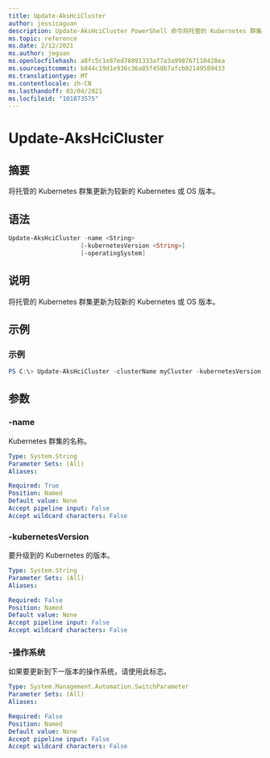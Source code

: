 ```yaml
---
title: Update-AksHciCluster
author: jessicaguan
description: Update-AksHciCluster PowerShell 命令将托管的 Kubernetes 群集更新为较新的 Kubernetes 或 OS 版本。
ms.topic: reference
ms.date: 2/12/2021
ms.author: jeguan
ms.openlocfilehash: a8fc5c1e87ed78891333af7a3a998767110428ea
ms.sourcegitcommit: b844c19d1e936c36a85f450b7afcb02149589433
ms.translationtype: MT
ms.contentlocale: zh-CN
ms.lasthandoff: 03/04/2021
ms.locfileid: "101873575"
---
```

# <a name="update-akshcicluster"></a>Update-AksHciCluster

## <a name="synopsis"></a>摘要
将托管的 Kubernetes 群集更新为较新的 Kubernetes 或 OS 版本。

## <a name="syntax"></a>语法

```powershell
Update-AksHciCluster -name <String>
                    [-kubernetesVersion <String>]
                    [-operatingSystem]
```

## <a name="description"></a>说明
将托管的 Kubernetes 群集更新为较新的 Kubernetes 或 OS 版本。

## <a name="examples"></a>示例

### <a name="example"></a>示例
```powershell
PS C:\> Update-AksHciCluster -clusterName myCluster -kubernetesVersion v1.18.8 -operatingSystem
```

## <a name="parameters"></a>参数

### <a name="-name"></a>-name
Kubernetes 群集的名称。

```yaml
Type: System.String
Parameter Sets: (All)
Aliases:

Required: True
Position: Named
Default value: None
Accept pipeline input: False
Accept wildcard characters: False
```

### <a name="-kubernetesversion"></a>-kubernetesVersion
要升级到的 Kubernetes 的版本。

```yaml
Type: System.String
Parameter Sets: (All)
Aliases:

Required: False
Position: Named
Default value: None
Accept pipeline input: False
Accept wildcard characters: False
```

### <a name="-operatingsystem"></a>-操作系统
如果要更新到下一版本的操作系统，请使用此标志。

```yaml
Type: System.Management.Automation.SwitchParameter
Parameter Sets: (All)
Aliases:

Required: False
Position: Named
Default value: None
Accept pipeline input: False
Accept wildcard characters: False
```

